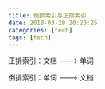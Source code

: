```yaml
---
title: 倒排索引与正排索引
date: 2018-03-28 20:20:25
categories: [tech]
tags: [tech]
---
```


正排索引：文档 ---> 单词

倒排索引：单词 ---> 文档
